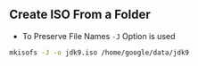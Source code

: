 ## Create ISO From a Folder
* To Preserve File Names ` -J ` Option is used
```sh
mkisofs -J -o jdk9.iso /home/google/data/jdk9
```
